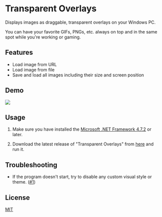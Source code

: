 # Transparent Overlays

Displays images as draggable, transparent overlays on your Windows PC.

You can have your favorite GIFs, PNGs, etc. always on top and in the same spot while you're working or gaming.

## Features
- Load image from URL
- Load image from file
- Save and load all images including their size and screen position

## Demo
![](https://i.imgur.com/sD93mP5.gif)

## Usage

1. Make sure you have installed the [Microsoft .NET Framework 4.7.2](https://support.microsoft.com/help/4054531/microsoft-net-framework-4-7-2-web-installer-for-windows) or later.

2. Download the latest release of "Transparent Overlays" from [here](https://github.com/Berny23/transparent-overlays/releases/latest/download/Transparent_Overlays.exe) and run it.

## Troubleshooting

- If the program doesn't start, try to disable any custom visual style or theme. ([#1](https://github.com/Berny23/transparent-overlays/issues/1))

## License
[MIT](https://choosealicense.com/licenses/mit/)
